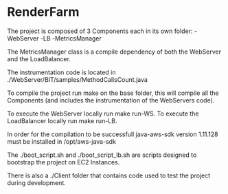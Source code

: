 # RenderFarm

The project is composed of 3 Components each in its own folder:
-WebServer
-LB
-MetricsManager

The MetricsManager class is a compile dependency of both the WebServer and the LoadBalancer.

The instrumentation code is located in ./WebServer/BIT/samples/MethodCallsCount.java

To compile the project run make on the base folder, this will compile all the Components 
(and includes the instrumentation of the WebServers code).

To execute the WebServer locally run make run-WS.
To execute the LoadBalancer locally run make run-LB.

In order for the compilation to be successfull java-aws-sdk version 1.11.128 must be installed in
/opt/aws-java-sdk

The ./boot_script.sh and ./boot_script_lb.sh are scripts designed to bootstrap the project 
on EC2 Instances.

There is also a ./Client folder that contains code used to test the project during development.
